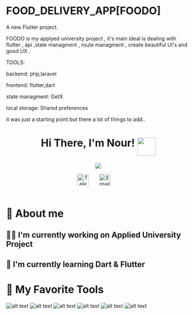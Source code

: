 # FOOD_DELIVERY_APP[FOODO]

A new Flutter project.

FOODO is my applyed university project , it's main ideal is dealing with flutter , api ,state managment , route managment , create beautiful UI's
and good UX . 

TOOLS:

backend:  php,laravel



frontend: flutter,dart



state managment: GetX



local storage: Shared preferences

it was just a starting point but there a lot of things to add..
<!-- Name & sticker gif -->
<h1 align="center">
Hi There, I'm Nour!
<img align="middle" src="https://media.giphy.com/media/hvRJCLFzcasrR4ia7z/giphy.gif" width="50">
</h1>

<!-- Typing SVG -->
<p align="center">
  <img src="https://readme-typing-svg.demolab.com?font=Fira+Code&duration=3000&pause=1000&center=true&vCenter=true&width=435&lines=Software+Engineer;Flutter+Developer">
</p>

<!-- Social icons section -->
<div align="center">
  <a href="https://t.me/nooraldenberkdar"><img width="32px" alt="Telegram" title="Telegram" src="https://cdn-icons-png.flaticon.com/512/2111/2111646.png"></a>
  &#8287;&#8287;&#8287;&#8287;&#8287;
  <a href="mailto:nooraldenberkdar80@gmail.com"><img width="32px" alt="Email" title="Email" src="https://cdn-icons-png.flaticon.com/512/893/893257.png"/></a>
  &#8287;&#8287;&#8287;&#8287;&#8287;
</div>

<br/>

# 🚀 About me

## 👨‍💻 I'm currently working on Applied University Project

## 🧠 I'm currently learning Dart & Flutter

# 💎 My Favorite Tools

![alt text](https://img.shields.io/badge/Dart-0175C2?style=for-the-badge&logo=dart&logoColor=white)
![alt text](https://img.shields.io/badge/Flutter-02569B?style=for-the-badge&logo=flutter&logoColor=white)
![alt text](https://img.shields.io/badge/Android_Studio-3DDC84?style=for-the-badge&logo=android-studio&logoColor=whitewhite)
![alt text](https://img.shields.io/badge/VSCode-0078D4?style=for-the-badge&logo=visual%20studio%20code&logoColor=white)
![alt text](https://img.shields.io/badge/GIT-E44C30?style=for-the-badge&logo=git&logoColor=white)
![alt text](https://img.shields.io/badge/Linux-FCC624?style=for-the-badge&logo=linux&logoColor=black)
